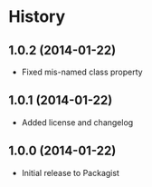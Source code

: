 History
=======

1.0.2 (2014-01-22)
------------------
* Fixed mis-named class property

1.0.1 (2014-01-22)
------------------
* Added license and changelog

1.0.0 (2014-01-22)
------------------

* Initial release to Packagist